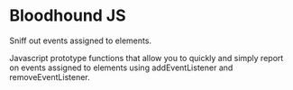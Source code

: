 Bloodhound JS
=============

Sniff out events assigned to elements.

Javascript prototype functions that allow you to quickly and simply report on events assigned to elements using addEventListener and removeEventListener. 
